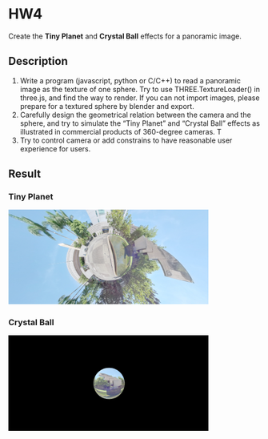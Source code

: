 # HW4

Create the **Tiny Planet** and **Crystal Ball** effects for a panoramic
image.

## Description

1. Write a program (javascript, python or C/C++) to read a panoramic image as the
texture of one sphere. Try to use THREE.TextureLoader() in three.js, and find the
way to render. If you can not import images, please prepare for a textured sphere
by blender and export.
2. Carefully design the geometrical relation between the camera and the sphere, and
try to simulate the “Tiny Planet” and “Crystal Ball” effects as illustrated in
commercial products of 360-degree cameras. T
3. Try to control camera or add constrains to have reasonable user experience for
users.

## Result

### Tiny Planet

<img src=./tinyPlanet.png width="400" >

### Crystal Ball

<img src=./crystalBall.png width="400" >
